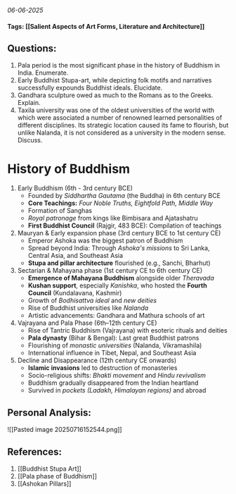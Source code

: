 *06-06-2025*
#### Tags: [[Salient Aspects of Art Forms, Literature and Architecture]]


## Questions:

1. Pala period is the most significant phase in the history of Buddhism in India. Enumerate.
2. Early Buddhist Stupa-art, while depicting folk motifs and narratives successfully expounds Buddhist ideals. Elucidate.
3. Gandhara sculpture owed as much to the Romans as to the Greeks. Explain.
4. Taxila university was one of the oldest universities of the world with which were associated a number of renowned learned personalities of different disciplines. Its strategic location caused its fame to flourish, but unlike Nalanda, it is not considered as a university in the modern sense. Discuss.


# History of Buddhism

1. Early Buddhism (6th - 3rd century BCE)
	- Founded by _Siddhartha Gautama_ (the Buddha) in 6th century BCE
	- **Core Teachings:** _Four Noble Truths, Eightfold Path, Middle Way_
	- Formation of Sanghas
	- _Royal patronage_ from kings like Bimbisara and Ajatashatru
	- **First Buddhist Council** (Rajgir, 483 BCE): Compilation of teachings
2. Mauryan & Early expansion phase (3rd century BCE to 1st century CE)
	- Emperor Ashoka was the biggest patron of Buddhism
	- Spread beyond India: Through _Ashoka's missions_ to Sri Lanka, Central Asia, and Southeast Asia
	- **Stupa and pillar architecture** flourished (e.g., Sanchi, Bharhut)
3. Sectarian & Mahayana phase (1st century CE to 6th century CE)
	- **Emergence of Mahayana Buddhism** alongside older _Theravada_
	- **Kushan support**, especially _Kanishka_, who hosted the **Fourth Council** (Kundalavana, Kashmir)
	- Growth of _Bodhisattva ideal_ and _new deities_
	- Rise of Buddhist universities like _Nalanda_
	- Artistic advancements: Gandhara and Mathura schools of art
4. Vajrayana and Pala Phase (6th–12th century CE)
	- Rise of Tantric Buddhism (Vajrayana) with esoteric rituals and deities
	- **Pala dynasty** (Bihar & Bengal): Last great Buddhist patrons
	- Flourishing of _monastic universities_ (Nalanda, Vikramashila)
	- International influence in Tibet, Nepal, and Southeast Asia
5. Decline and Disappearance (12th century CE onwards)
	- **Islamic invasions** led to destruction of monasteries
	- Socio-religious shifts: _Bhakti movement_ and _Hindu revivalism_
	- Buddhism gradually disappeared from the Indian heartland
	- Survived in _pockets (Ladakh, Himalayan regions)_ and abroad




## Personal Analysis:

![[Pasted image 20250716152544.png]]
## References:

1. [[Buddhist Stupa Art]]
2. [[Pala phase of Buddhism]]
3. [[Ashokan Pillars]]